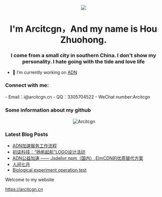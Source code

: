 <p align="center"><img src="https://oc.arcitcgn.cn/2022/07/19/62d64d031c75d.png"></p>

<h1 align="center">I'm Arcitcgn，And my name is Hou Zhuohong.</h1>
<h3 align="center">I come from a small city in southern China. I don't show my personality. I hate going with the tide and love life</h3>

- 🔭 I’m currently working on [ADN](https://arcitcgn.cn/171.html)

<h3 align="left">Connect with me:</h3>
<p align="left">
- Email：i@arcitcgn.cn
- QQ：3305704522
- WeChat number:Arcitcgn
</p>

<h3>Some information about my github </h3>
<p align="center">&nbsp;<img align="center" src="https://github-readme-stats.vercel.app/api?username=Arcitcgn&show_icons=true&locale=en&theme=blue-green" alt="Arcitcgn" /></p>

<h3>Latest Blog Posts</h3>

<!-- BLOG-POST-LIST:START -->
- [ADN加速服务工作流程](https://arcitcgn.cn/185.html)
- [初柒科技：“扬帆起航”LOGO设计活动](https://arcitcgn.cn/181.html)
- [ADN公益加速 —— Jsdelivr npm（国内）,ElmCDN的优质替代方案](https://arcitcgn.cn/171.html)
- [人间七月](https://arcitcgn.cn/169.html)
- [Biological experiment operation test](https://arcitcgn.cn/160.html)
<!-- BLOG-POST-LIST:END -->

Welcome to my website

https://arcitcgn.cn

